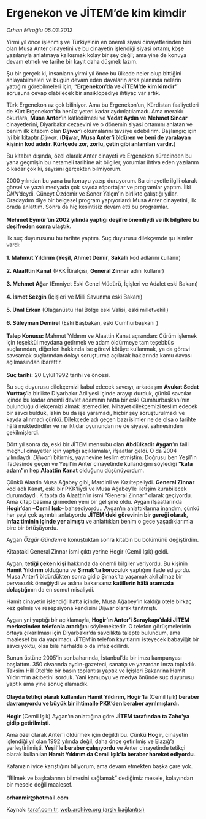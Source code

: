# Ergenekon ve JİTEM’de kim kimdir 

*Orhan Miroğlu 05.03.2012*

<div class="yazi"><p>Yirmi yıl önce işlenmiş ve Türkiye’nin en önemli siyasi cinayetlerinden biri olan Musa Anter cinayetini ve bu cinayetin işlendiği siyasi ortamı, köşe yazılarıyla anlatmaya kalkışmak kolay bir şey değil; ama yine de konuya devam etmek ve tarihe bir kayıt daha düşmek lazım.</p>
<p>Şu bir gerçek ki, insanların yirmi yıl önce bu ülkede neler olup bittiğini anlayabilmeleri ve bugün devam eden davaların arka planında nelerin yattığını görebilmeleri için, <b>“Ergenekon’da ve JİTEM’de kim kimdir”</b> sorusuna cevap olabilecek bir ansiklopediye ihtiyaç var artık.</p>
<p>Türk Ergenekon az çok biliniyor. Ama bu Ergenekon’un, Kürdistan faaliyetleri de Kürt Ergenekon’da henüz yeteri kadar aydınlatılamadı. Ama meraklı okurlara, <b>Musa Anter</b>’in katledilmesi ve <b>Vedat Aydın</b> ve <b>Mehmet Sincar</b> cinayetlerini, Diyarbakır cezaevini ve o dönemin siyasi ortamını anlatan ve benim ilk kitabım olan <b><i>Dijwar</i></b>’ı okumalarını tavsiye edebilirim. Başlangıç için iyi bir kitaptır <i>Dijwar</i>. (<b>Dijwar, Musa Anter’i öldüren ve beni de yaralayan kişinin kod adıdır. Kürtçede zor, zorlu, çetin gibi anlamları vardır.</b>)</p>
<p>Bu kitabın dışında, özel olarak Anter cinayeti ve Ergenekon sürecinden bu yana geçmişin bu netameli tarihine ait bilgiler, yorumlar ihtiva eden yazılarım o kadar çok ki, sayısını gerçekten bilmiyorum. </p>
<p>2000 yılından bu yana bu konuyu yazıp duruyorum. Bu cinayetle ilgili olarak görsel ve yazılı medyada çok sayıda röportajlar ve programlar yaptım. İlki <i>CNN</i>’deydi. Cüneyt Özdemir ve Soner Yalçın’ın birlikte çalıştığı yıllar. Oradaydım diye bir belgesel program yapıyorlardı Musa Anter cinayetini, ilk orada anlattım. Sonra da hiç kesintisiz devam etti bu programlar.<br/><br/><b>Mehmet Eymür’ün 2002 yılında yaptığı deşifre önemliydi ve ilk bilgilere bu deşifreden sonra ulaştık.</b></p>
<p>İlk suç duyurusunu bu tarihte yaptım. Suç duyurusu dilekçemde şu isimler vardı:<br/><br/><b>1. Mahmut Yıldırım</b> (<b>Yeşil</b>, <b>Ahmet Demir</b>, <b>Sakallı</b> kod adlarını kullanır) <br/><br/><b>2. Alaatttin Kanat</b> (PKK İtirafçısı, <b>General Zinnar</b> adını kullanır) <br/><br/><b>3. Mehmet Ağar</b> (Emniyet Eski Genel Müdürü, İçişleri ve Adalet eski Bakanı)<br/><br/><b>4. İsmet Sezgin</b> (İçişleri ve Milli Savunma eski Bakanı)<br/><br/><b>5. Ünal Erkan</b> (Olağanüstü Hal Bölge eski Valisi, eski milletvekili) <br/><br/><b>6. Süleyman Demirel</b> (Eski Başbakan, eski Cumhurbaşkanı )<br/><br/><b>Talep Konusu:</b> Mahmut Yıldırım ve Alaattin Kanat açısından: Cürüm işlemek için teşekkül meydana getirmek ve adam öldürmeye tam teşebbüs suçlarından, diğerleri hakkında ise görevi kötüye kullanmak, ya da görevi savsamak suçlarından dolayı soruşturma açılarak haklarında kamu davası açılmasından ibarettir.<br/><br/><b>Suç tarihi:</b> 20 Eylül 1992 tarihi ve öncesi.</p>
<p>Bu suç duyurusu dilekçemizi kabul edecek savcıyı, arkadaşım <b>Avukat Sedat Yurttaş</b>’la birlikte Diyarbakır Adliyesi içinde arayıp durduk, çünkü savcılar içinde bu kadar önemli devlet adamının hatta bir eski Cumhurbaşkanı’nın bulunduğu dilekçemizi almak istemediler. Nihayet dilekçemizi teslim edecek bir savcı bulduk, lakin bu da işe yaramadı, hiçbir şey soruşturulmadı ve kayda alınmadı çünkü. Dilekçede adı geçen bazı isimler ne de olsa o tarihte hâlâ muktedirdiler ve ne iktidar oyunundan ne de siyaset sahnesinden çekilmişlerdi.</p>
<p>Dört yıl sonra da, eski bir JİTEM mensubu olan <b>Abdülkadir Aygan</b>’ın faili meçhul cinayetler için yaptığı açıklamalar, ifşaatlar geldi. O da 2004 yılındaydı. <i>Dijwar</i>’ı bitirmiş, yayınevine teslim etmiştim. Doğrusu ben Yeşil’in ifadesinde geçen ve Yeşil’in Anter cinayetinde kullandığını söylediği <b>“kafa adam”</b>ın hep <b>Alaattin Kanat</b> olduğunu düşünüyordum. </p>
<p>Çünkü Alaatin Musa Ağabey gibi, Mardinli ve Kızıltepeliydi. <b>General Zinnar</b> kod adlı Kanat, eski bir PKK’liydi ve Musa Ağabey’le iletişim kurabilecek durumdaydı. Kitapta da Alaattin’in ismi “General Zinnar” olarak geçiyordu. Ama kitap basıma girmeden yeni bir gelişme oldu. Aygan ifşaatlarında <b>Hogir</b>’dan –<b>Cemil Işık</b>– bahsediyordu.. Aygan’ın anlattıklarına inandım, çünkü her şeyi çok ayrıntılı anlatıyordu <b>JİTEM’deki görevinin bir gereği olarak, infaz timinin içinde yer almıştı</b> ve anlattıkları benim o gece yaşadıklarımla bire bir örtüşüyordu.</p>
<p>Aygan <i>Özgür Gündem</i>’e konuştuktan sonra kitabın bu bölümünü değiştirdim. </p>
<p>Kitaptaki General Zinnar ismi çıktı yerine Hogir (Cemil Işık) geldi.</p>
<p>Aygan, <b>tetiği çeken kişi</b> hakkında da önemli bilgiler veriyordu. Bu kişinin <b>Hamit Yıldırım</b> olduğunu ve <b>Şırnak’ta korucu</b>luk yaptığını ifade ediyordu. Musa Anter’i öldürdükten sonra gidip Şırnak’ta yaşamak akıl almaz bir pervasızlık örneğiydi ve aslına bakarsanız <b>katillerin hâlâ aramızda dolaştığı</b>nın da en somut misaliydi.</p>
<p>Hamit cinayetin işlendiği hafta içinde, Musa Ağabey’in kaldığı otele birkaç kez gelmiş ve resepsiyona kendisini Dijwar olarak tanıtmıştı.</p>
<p>Aygan yni yaptığı bir açıklamayla, <b>Hogir’ın Anter’i Saraykapı’daki JİTEM merkezinden telefonla aradığı</b>nı söylemektedir. O telefon görüşmelerinin ortaya çıkarılması için Diyarbakır’da savcılıkta talepte bulundum, ama maalesef bu da yapılmadı. JİTEM’in telefon kayıtlarını isteyecek babayiğit bir savcı yoktu, olsa bile herhalde o da infaz edilirdi.</p>
<p>Bunun üstüne 2005’in sonbaharında, İstanbul’da bir imza kampanyası başlattım. 350 civarında aydın-gazeteci, sanatçı ve yazardan imza topladık. Taksim Hill Otel’de bir basın toplantısı yaptık ve İçişleri Bakanı’na Hamit Yıldırım’ın akıbetini sorduk. Yani kamuoyu ve medya önünde suç duyurusu yaptık ama yine sonuç alamadık.<br/><br/><b>Olayda tetikçi olarak kullanılan Hamit Yıldırım, Hogir’la</b> (Cemil Işık<b>) beraber davranıyordu ve büyük bir ihtimalle PKK’den beraber ayrılmışlardı.<br/><br/></b><b>Hogir</b> (Cemil Işık) Aygan’ın anlattığına göre <b>JİTEM tarafından ta Zaho’ya gidip getirilmişti.</b> </p>
<p>Ama özel olarak Anter’i öldürmek için değildi bu. Çünkü <b>Hogir</b>, cinayetin işlendiği yıl olan 1992 yılında değil, daha önce getirilmiş ve Elazığ’a yerleştirilmişti. <b>Yeşil’le beraber çalışıyordu</b> ve Anter cinayetinde tetikçi olarak kullanılan <b>Hamit Yıldırım da Cemil Işık’la beraber hareket ediyordu</b>.. </p>
<p>Kafanızın iyice karıştığını biliyorum, ama devam etmekten başka çare yok.</p>
<p>“Bilmek ve başkalarının bilmesini sağlamak” dediğimiz mesele, kolayından bir mesele değil maalesef.<br/><br/><b>orhanmir@hotmail.com</b></p>
</div>

Kaynak: [taraf.com.tr](http://www.taraf.com.tr/orhan-miroglu/makale-ergenekon-ve-jitem-de-kim-kimdir.htm), [web.archive.org (arşiv bağlantısı)](http://web.archive.org/web/20130721101802/http://www.taraf.com.tr/orhan-miroglu/makale-ergenekon-ve-jitem-de-kim-kimdir.htm)
